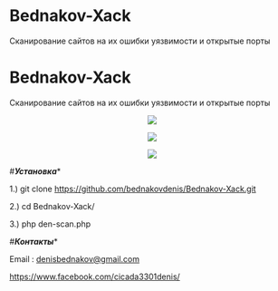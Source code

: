 # Bednakov-Xack
Сканирование сайтов на их ошибки уязвимости и открытые порты

# Bednakov-Xack
Сканирование сайтов на их ошибки уязвимости и открытые порты

<p align="center">
  <img src="https://github.com/bednakovdenis/Bednakov-Xack/blob/master/logo/logo1.png">
</p>


<p align="center">
  <img src="https://github.com/bednakovdenis/Bednakov-Xack/blob/master/logo/logo2.png">
</p>

<p align="center">
  <img src="https://github.com/bednakovdenis/Bednakov-Xack/blob/master/logo/logo3.png">
</p>

#***********************************Установка************************************

1.) git clone https://github.com/bednakovdenis/Bednakov-Xack.git

2.) cd Bednakov-Xack/

3.) php den-scan.php

#***********************************Контакты************************************

Email : denisbednakov@gmail.com

https://www.facebook.com/cicada3301denis/
